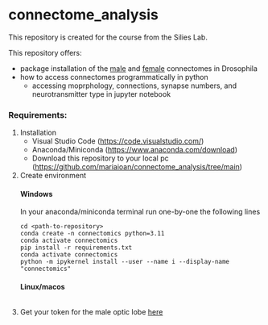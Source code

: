 # connectome_analysis
This repository is created for the course from the Silies Lab.

This repository offers:
  - package installation of the [male](https://reiserlab.github.io/male-drosophila-visual-system-connectome/) and [female](https://codex.flywire.ai/?dataset=fafb) connectomes in Drosophila
  - how to access connectomes programmatically in python
    - accessing moprphology, connections, synapse numbers, and neurotransmitter type in jupyter notebook

### Requirements:
1. Installation
    - Visual Studio Code (https://code.visualstudio.com/)
    - Anaconda/Miniconda (https://www.anaconda.com/download)
    - Download this repository to your local pc (https://github.com/mariaioan/connectome_analysis/tree/main)
2. Create environment
    #### Windows
      In your anaconda/miniconda terminal run one-by-one the following lines
    ```
    cd <path-to-repository>
    conda create -n connectomics python=3.11
    conda activate connectomics
    pip install -r requirements.txt
    conda activate connectomics
    python -m ipykernel install --user --name i --display-name "connectomics"
    ```
    #### Linux/macos
    ```
    ```
3. Get your token for the male optic lobe [here](https://connectome-neuprint.github.io/neuprint-python/docs/quickstart.html#client-and-authorization-token)
